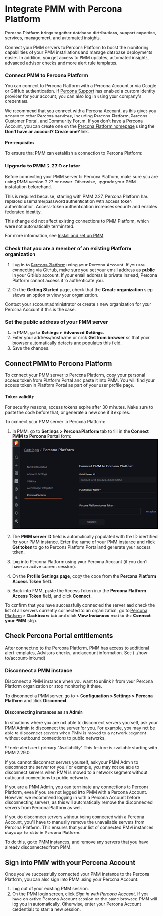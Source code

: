 # Integrate PMM with Percona Platform
Percona Platform brings together database distributions, support expertise, services, management, and automated insights. 

Connect your PMM servers to Percona Platform to boost the monitoring capabilities of your PMM installations and manage database deployments easier. In addition, you get access to PMM updates, automated insights, advanced advisor checks and more alert rule templates.

### Connect PMM to Percona Platform
You can connect to Percona Platform with a Percona Account or via Google or GitHub authentication. If [Percona Support](https://www.percona.com/about-percona/contact) has enabled a custom identity provider for your account, you can also log in using your company's credentials.

We recommend that you connect with a Percona Account, as this gives you access to other Percona services, including Percona Platform, Percona Customer Portal, and Community Forum. If you don’t have a Percona Account, you can create one on the [Percona Platform homepage](https://portal.percona.com/login) using the **Don't have an account? Create one?** link.

#### Pre-requisites
To ensure that PMM can establish a connection to Percona Platform: 

### Upgrade to PMM 2.27.0 or later
 Before connecting your PMM server to Percona Platform, make sure you are using PMM version 2.27 or newer. Otherwise, upgrade your PMM installation beforehand. 
 
 This is required because, starting with PMM 2.27, Percona Platform has replaced username/password authentication with access token authentication. Access-token authentication increases security and enables federated identity. 

  This change did not affect existing connections to PMM Platform, which were not automatically terminated. 
 
 For more information, see [Install and set up PMM](../setting-up/index.md).

### Check that you are a member of an existing Platform organization
1. Log in to [Percona Platform](https://portal.percona.com) using your Percona Account. If you are connecting via GitHub, make sure you set your email address as **public** in your GitHub account. If your email address is private instead, Percona Platform cannot access it to authenticate you.

2. On the **Getting Started** page, check that the **Create organization** step shows an option to view your organization.

Contact your account administrator or create a new organization for your Percona Account if this is the case.

### Set the public address of your PMM server 
1. In PMM, go to **Settings > Advanced Settings**.
2. Enter your address/hostname or click **Get from browser** so that your browser automatically detects and populates this field.
3. Save the changes.

## Connect PMM to Percona Platform
To connect your PMM server to Percona Platform, copy your personal access token from Platform Portal and paste it into PMM. You will find your access token in Platform Portal as part of your user profile page.
#### Token validity
For security reasons, access tokens expire after 30 minutes. Make sure to paste the code before that, or generate a new one if it expires.

To connect your PMM server to Percona Platform:
1. In PMM, go to **Settings > Percona Platform** tab to fill in the **Connect PMM to Percona Portal** form: ![!image](../_images/PMM_Settings_Percona_Platform_Login.png)

2. The **PMM server ID** field is automatically populated with the ID identified for your PMM instance. Enter the name of your PMM instance and click **Get token** to go to Percona Platform Portal and generate your access token.
3. Log into Percona Platform using your Percona Account (if you don't have an active current session).
4. On the **Profile Settings page**, copy the code from the **Percona Platform Access Token** field. 
5. Back into PMM, paste the Access Token into the **Percona Platform Access Token** field, and click  **Connect**.

To confirm that you have successfully connected the server and check the list of all servers currently connected to an organization, go to [Percona Platform](https://portal.percona.com) > **Dashboard** tab and click **View Instances** next to the **Connect your PMM** step. 

## Check Percona Portal entitlements
After connecting to the Percona Platform, PMM has access to additional alert templates,   Advisors checks, and account information. See (../how-to/account-info.md)

### Disconnect a PMM instance
 Disconnect a PMM instance when you want to unlink it from your Percona Platform organization or stop monitoring it there. 

To disconnect a PMM server, go to > <i class="uil uil-cog"></i> **Configuration > Settings > Percona Platform** and click **Disconnect**. 

#### Disconnecting instances as an Admin

In situations where you are not able to disconnect servers yourself, ask your PMM Admin to disconnect the server for you. For example, you may not be able to disconnect servers when PMM is moved to a network segment without outbound connections to public networks.


!!! note alert alert-primary "Availability"
    This feature is available starting with PMM 2.29.0.
    
If you cannot disconnect servers yourself, ask your PMM Admin to disconnect the server for you. For example, you may not be able to disconnect servers when PMM is moved to a network segment without outbound connections to public networks.


If you are a PMM Admin, you can terminate any connections to Percona Platform, even if you are not logged into PMM with a Percona Account. However, we recommend logging in with a Percona Account before disconnecting servers, as this will automatically remove the disconnected servers from Percona Platform as well. 

If you do disconnect servers without being connected with a Percona Account, you'll have to manually remove the unavailable servers from Percona Platform. This ensures that your list of connected PMM instances stays up-to-date in Percona Platform. 

To do this, go to [PMM instances](https://portal.percona.com/login), and remove any servers that you have already disconnected from PMM.

## Sign into PMM with your Percona Account
Once you've successfully connected your PMM instance to the Percona Platform, you can also sign into PMM using your Percona Account:

1. Log out of your existing PMM session.
2. On the PMM login screen, click *Sign in with Percona Account*. 
 If you have an active Percona Account session on the same browser, PMM will log you in automatically. Otherwise, enter your Percona Account credentials to start a new session.